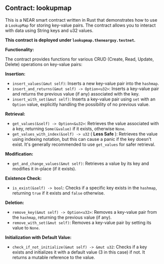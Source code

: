 ## Contract: lookupmap

This is a NEAR smart contract written in Rust that demonstrates how to use a `LookupMap` for storing key-value pairs. The contract allows you to interact with data using String keys and u32 values.

**This contract is deployed under `lookupmap.thenearguy.testnet`.**

**Functionality:**

The contract provides functions for various CRUD (Create, Read, Update, Delete) operations on key-value pairs:

**Insertion:**

* `insert_values(&mut self)`: Inserts a new key-value pair into the `hashmap`.
* `insert_and_returns(&mut self) -> Option<u32>`: Inserts a key-value pair and returns the previous value (if any) associated with the key.
* `insert_with_set(&mut self)`: Inserts a key-value pair using `set` with an `Option` value, explicitly handling the possibility of no previous value. 

**Retrieval:**

* `get_values(&self) -> Option<&u32>`: Retrieves the value associated with a key, returning `Some(&value)` if it exists, otherwise `None`.
* `get_values_with_index(&self) -> u32` ( **Less Safe** ): Retrieves the value using indexing notation, but this can cause a panic if the key doesn't exist. It's generally recommended to use `get_values` for safer retrieval.

**Modification:**

* `get_and_change_values(&mut self)`: Retrieves a value by its key and modifies it in-place (if it exists).

**Existence Check:**

* `is_exist(&self) -> bool`: Checks if a specific key exists in the `hashmap`, returning `true` if it exists and `false` otherwise.

**Deletion:**

* `remove_key(&mut self) -> Option<u32>`: Removes a key-value pair from the `hashmap`, returning the previous value (if any).
* `remove_with_set(&mut self)`: Removes a key-value pair by setting its value to `None`.

**Initialization with Default Value:**

* `check_if_not_initialize(&mut self) -> &mut u32`: Checks if a key exists and initializes it with a default value (3 in this case) if not. It returns a mutable reference to the value.
